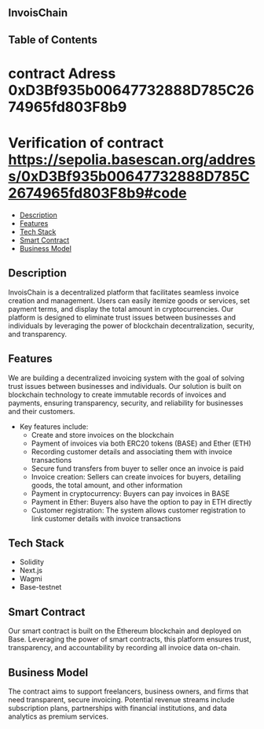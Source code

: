 ## InvoisChain
 

## Table of Contents

# contract Adress 0xD3Bf935b00647732888D785C2674965fd803F8b9

# Verification of contract  https://sepolia.basescan.org/address/0xD3Bf935b00647732888D785C2674965fd803F8b9#code
- [Description](#description)
- [Features](#features)
- [Tech Stack](#tech-stack)
- [Smart Contract](#smart-contract)
- [Business Model](#business-model)

## Description

InvoisChain is a decentralized platform that facilitates seamless invoice creation and management. Users can easily itemize goods or services, set payment terms, and display the total amount in cryptocurrencies. Our platform is designed to eliminate trust issues between businesses and individuals by leveraging the power of blockchain decentralization, security, and transparency.

## Features

We are building a decentralized invoicing system with the goal of solving trust issues between businesses and individuals. Our solution is built on blockchain technology to create immutable records of invoices and payments, ensuring transparency, security, and reliability for businesses and their customers.

- Key features include:
   - Create and store invoices on the blockchain
   - Payment of invoices via both ERC20 tokens (BASE) and Ether (ETH)
   - Recording customer details and associating them with invoice transactions
   - Secure fund transfers from buyer to seller once an invoice is paid
   - Invoice creation: Sellers can create invoices for buyers, detailing goods, the total amount, and other information
   - Payment in cryptocurrency: Buyers can pay invoices in BASE
   - Payment in Ether: Buyers also have the option to pay in ETH directly
   - Customer registration: The system allows customer registration to link customer details with invoice transactions

## Tech Stack

- Solidity
- Next.js
- Wagmi
- Base-testnet

## Smart Contract

Our smart contract is built on the Ethereum blockchain and deployed on Base. Leveraging the power of smart contracts, this platform ensures trust, transparency, and accountability by recording all invoice data on-chain.

## Business Model

The contract aims to support freelancers, business owners, and firms that need transparent, secure invoicing. Potential revenue streams include subscription plans, partnerships with financial institutions, and data analytics as premium services.

